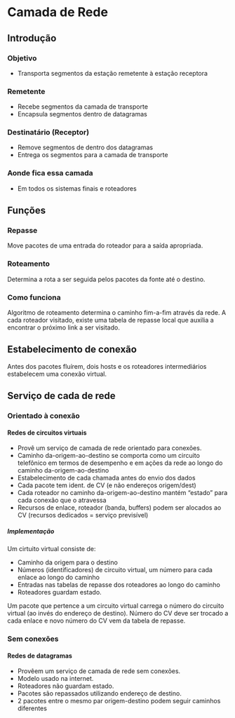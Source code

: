 # Camada de Rede

## Introdução

### Objetivo
- Transporta segmentos da estação remetente à estação receptora

### Remetente
- Recebe segmentos da camada de transporte
- Encapsula segmentos dentro de datagramas

### Destinatário (Receptor)
- Remove segmentos de dentro dos datagramas
- Entrega os segmentos para a camada de transporte

### Aonde fica essa camada
- Em todos os sistemas finais e roteadores

## Funções

### Repasse
Move pacotes de uma entrada do roteador para a saída apropriada.

### Roteamento
Determina a rota a ser seguida pelos pacotes da fonte até o destino.

### Como funciona
Algoritmo de roteamento determina o caminho fim-a-fim através da rede. A cada roteador visitado, existe uma tabela de repasse local que auxilia a encontrar o próximo link a ser visitado.

## Estabelecimento de conexão
Antes dos pacotes fluírem, dois hosts e os roteadores intermediários estabelecem uma conexão virtual.

## Serviço de cada de rede

### Orientado à conexão

#### Redes de circuitos virtuais
- Provê um serviço de camada de rede orientado para conexões.
- Caminho da-origem-ao-destino se comporta como um circuito telefônico em termos de desempenho e em ações da rede ao longo do caminho da-origem-ao-destino
- Estabelecimento de cada chamada antes do envio dos dados
- Cada pacote tem ident. de CV (e não endereços origem/dest)
- Cada roteador no caminho da-origem-ao-destino mantém “estado” para cada conexão que o atravessa
- Recursos de enlace, roteador (banda, buffers) podem ser alocados ao CV (recursos dedicados = serviço previsível)

##### Implementação
Um cirtuito virtual consiste de:
- Caminho da origem para o destino
- Números (identificadores) de circuito virtual, um número para cada enlace ao longo do caminho
- Entradas nas tabelas de repasse dos roteadores ao longo do caminho
- Roteadores guardam estado.

Um pacote que pertence a um circuito virtual carrega o número do circuito virtual (ao invés do endereço de destino).
Número do CV deve ser trocado a cada enlace e novo número do CV vem da tabela de repasse.

### Sem conexões
#### Redes de datagramas
- Provêem um serviço de camada de rede sem conexões.
- Modelo usado na internet.
- Roteadores não guardam estado.
- Pacotes são repassados utilizando endereço de destino.
- 2 pacotes entre o mesmo par origem-destino podem seguir caminhos diferentes
